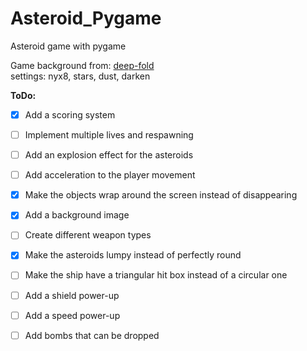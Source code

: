 # Asteroid_Pygame
Asteroid game with pygame

Game background from: [deep-fold](https://deep-fold.itch.io/space-background-generator)  
settings: nyx8, stars, dust, darken


**ToDo:**
- [x] Add a scoring system
- [ ] Implement multiple lives and respawning
- [ ] Add an explosion effect for the asteroids
- [ ] Add acceleration to the player movement
- [x] Make the objects wrap around the screen instead of disappearing
- [x] Add a background image
- [ ] Create different weapon types
- [x] Make the asteroids lumpy instead of perfectly round
- [ ] Make the ship have a triangular hit box instead of a circular one
- [ ] Add a shield power-up
- [ ] Add a speed power-up
- [ ] Add bombs that can be dropped



